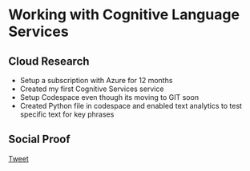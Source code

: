 <!-- This is a template you can use for quick progress days. It removes a lot of the steps we encourage you to share in the longer template 000-DAY-ARTICLE-LONG-TEMPLATE.MD-->

# Working with Cognitive Language Services

## Cloud Research

- Setup a subscription with Azure for 12 months
- Created my first Cognitive Services service
- Setup Codespace even though its moving to GIT soon
- Created Python file in codespace and enabled text analytics to test specific text for key phrases

## Social Proof

[Tweet](https://twitter.com/SpencerGarth19/status/1304137045401575425)
